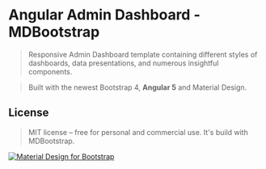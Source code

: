 # Angular Admin Dashboard - MDBootstrap

> Responsive Admin Dashboard template containing different styles of dashboards, data presentations, and numerous insightful components. 

> Built with the newest Bootstrap 4, **Angular 5** and Material Design. 

## License

> MIT license – free for personal and commercial use. 
> It's build with MDBootstrap.

[![Material Design for Bootstrap](https://mdbootstrap.com/wp-content/uploads/2018/03/admin-angular.png)](https://mdbootstrap.com/freebies/angular-admin-dashboard-template-angular-5-material-design/)
